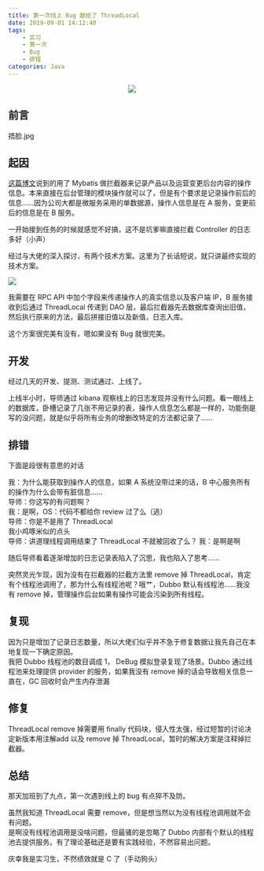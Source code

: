 ```yaml
---
title: 第一次线上 Bug 献给了 ThreadLocal
date: 2019-09-01 14:12:40
tags:
    - 实习
    - 第一次
    - Bug
    - 排错
categories: Java
---
```


<p align="center">
    <img  src='https://yiyun-1253940215.cos.ap-shanghai.myqcloud.com/20190901142031.jpeg
' class="full-class">
</p>

## 前言
捂脸.jpg

<!--more-->

## 起因
[这篇博文](https://yi-yun.github.io/Mybatis-Interceptor/)说到的用了 Mybatis 做拦截器来记录产品以及运营变更后台内容的操作信息。本来直接在后台管理的模块操作就可以了，但是有个要求是记录操作前后的信息……因为公司大都是微服务采用的单数据源，操作人信息是在 A 服务，变更前后的信息是在 B 服务。

一开始接到任务的时候就感觉不好搞，这不是坑爹嘛直接拦截 Controller 的日志多好（小声）

经过与大佬的深入探讨，有两个技术方案。这里为了长话短说，就只讲最终实现的技术方案。

![](https://yiyun-1253940215.cos.ap-shanghai.myqcloud.com/20190901132722.png)

我需要在 RPC API 中加个字段来传递操作人的真实信息以及客户端 IP，B 服务接收到后通过 ThreadLocal 传递到 DAO 层，最后拦截器先去数据库查询出旧值，然后执行原来的方法，最后拼接旧值以及新值，日志入库。

这个方案很完美有没有，嗯如果没有 Bug 就很完美。

## 开发
经过几天的开发、提测、测试通过、上线了。

上线半小时，导师通过 kibana 观察线上的日志发现并没有什么问题。看一眼线上的数据库，卧槽记录了几张不用记录的表，操作人信息怎么都是一样的，功能倒是写的没问题，就是似乎将所有业务的增删改特定的方法都记录了……

## 排错

下面是段很有意思的对话

我：为什么能获取到操作人的信息，如果 A 系统没带过来的话，B 中心服务所有的操作为什么会带有脏信息……  
导师：你这写的有问题啊？  
我：是啊，OS：代码不都给你 review 过了么（逃）  
导师：你是不是用了 ThreadLocal  
我小鸡啄米似的点头   
导师：讲道理线程调用结束了 ThreadLocal 不就被回收了么？
我：是啊是啊

随后导师看着逐渐增加的日志记录表陷入了沉思，我也陷入了思考……

突然灵光乍现，因为没有在拦截器的拦截方法里 remove 掉 ThreadLocal，肯定有个线程池调用了，那为什么有线程池呢？哦艹，Dubbo 默认有线程池……我没有 remove 掉，管理操作后台如果有操作可能会污染到所有线程。

## 复现
因为只是增加了记录日志数量，所以大佬们似乎并不急于修复数据让我先自己在本地复现一下确定原因。  
我把 Dubbo 线程池的数目调成 1， DeBug 模拟登录复现了场景。Dubbo 通过线程池来处理提供 provider 的服务，如果我没有 remove 掉的话会导致相关信息一直在，GC 回收时会产生内存泄漏

## 修复
ThreadLocal remove 掉需要用 finally 代码块，侵入性太强，经过短暂的讨论决定新版本用注解add 以及 remove 掉 ThreadLocal，暂时的解决方案是注释掉拦截器。

## 总结
那天加班到了九点，第一次遇到线上的 bug 有点猝不及防。

虽然我知道 ThreadLocal 需要 remove，但是想当然以为没有线程池调用就不会有问题。  
是啊没有线程池调用是没啥问题，但最骚的是忽略了 Dubbo 内部有个默认的线程池去提供服务。有了理论基础还是要有实践经验，不然容易出问题。

庆幸我是实习生，不然绩效就是 C 了（手动狗头）
